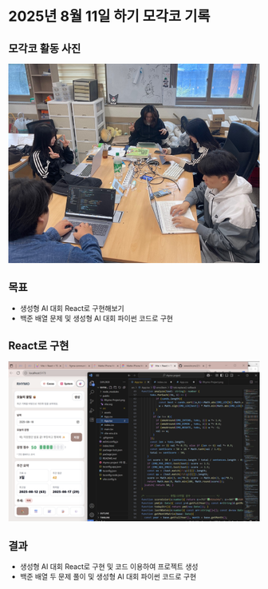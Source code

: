 # 2025년 8월 11일 하기 모각코 기록

## 모각코 활동 사진
[![모각코 사진](../image/모각코0811.png)](../image/모각코0811.png) 

## 목표
- 생성형 AI 대회 React로 구현해보기
- 백준 배열 문제 및 생성형 AI 대회 파이썬 코드로 구현

## React로 구현
[![모각코 사진](../image/reactrhymo.png)](../image/reactrhymo.png) 

## 결과
- 생성형 AI 대회 React로 구현 및 코드 이용하여 프로젝트 생성
- 백준 배열 두 문제 풀이 및 생성형 AI 대회 파이썬 코드로 구현
